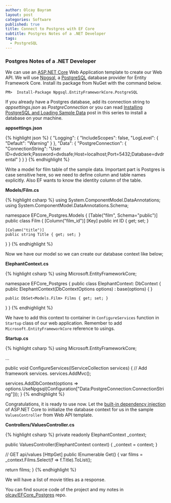 ```yaml
---
author: Olcay Bayram
layout: post
categories: Software
published: true
title: Connect to Postgres with EF Core
subtitle: Postgres Notes of a .NET Developer
tags:
  - PostgreSQL
---
```

### Postgres Notes of a .NET Developer

We can use an [ASP.NET Core](https://docs.microsoft.com/en-us/aspnet/core/) Web Application template to create our Web API. We will use [Npgsql](http://www.npgsql.org/), a [PostgreSQL](https://www.postgresql.org/) database provider for Entity Framework Core. Install its package from NuGet with the command below.

	PM>  Install-Package Npgsql.EntityFrameworkCore.PostgreSQL

If you already have a Postgres database, add its connection string to _appsettings.json_ as _PostgreConnection_ or you can read [Installing PostgreSQL and Loading Sample Data]({{site.baseurl}}/2017/05/05/installing-postgresql-and-loading-sample-data/) post in this series to install a database on your machine.

**appsettings.json**

{% highlight json %}
{
  "Logging": {
    "IncludeScopes": false,
    "LogLevel": {
      "Default": "Warning"
    }
  },
  "Data": {
    "PostgreConnection": {
      "ConnectionString": "User ID=dvdclerk;Password=dvdsafe;Host=localhost;Port=5432;Database=dvdrental"
    }
  }
}
{% endhighlight %}

Write a model for film table of the sample data. Important part is Postgres is case sensitive here, so we need to define column and table names explicitly. Also EF wants to know the identity column of the table.

<!--more-->

**Models/Film.cs**

{% highlight csharp %}
using System.ComponentModel.DataAnnotations;
using System.ComponentModel.DataAnnotations.Schema;

namespace EFCore_Postgres.Models
{
  [Table("film", Schema="public")]
  public class Film
  {
    [Column("film_id")]
    [Key]
    public int ID { get; set; }

    [Column("title")]
    public string Title { get; set; }

  }
}
{% endhighlight %}

Now we have our model so we can create our database context like below;

**ElephantContext.cs**

{% highlight csharp %}
using Microsoft.EntityFrameworkCore;

namespace EFCore_Postgres
{
  public class ElephantContext: DbContext
  {
    public ElephantContext(DbContextOptions<ElephantContext> options)
      : base(options)
    {
    }

    public DbSet<Models.Film> Films { get; set; }
  }
}
{% endhighlight %}

We have to add this context to container in `ConfigureServices` function in `Startup` class of our web application. Remember to add `Microsoft.EntityFrameworkCore` reference to usings.

**Startup.cs**

{% highlight csharp %}
using Microsoft.EntityFrameworkCore;

...

public void ConfigureServices(IServiceCollection services)
{
  // Add framework services.
  services.AddMvc();

  services.AddDbContext<ElephantContext>(options => options.UseNpgsql(Configuration["Data:PostgreConnection:ConnectionString"]));
}
{% endhighlight %}

Congratulations, it is ready to use now. Let the [built-in dependency injection](https://docs.microsoft.com/en-us/aspnet/core/fundamentals/dependency-injection) of ASP.NET Core to initialize the database context for us in the sample `ValuesController` from Web API template.

**Controllers/ValuesController.cs**

{% highlight csharp %}
private readonly ElephantContext _context;

public ValuesController(ElephantContext context)
{
  _context = context;
}

// GET api/values
[HttpGet]
public IEnumerable<string> Get()
{
  var films = _context.Films.Select(f => f.Title).ToList();

  return films;
}
{% endhighlight %}

We will have a list of movie titles as a response.

You can find source code of the project and my notes in [olcay/EFCore_Postgres](https://github.com/olcay/EFCore_Postgres) repo.


